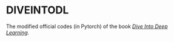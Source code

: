 # DIVEINTODL

The modified official codes (in Pytorch) of the book *[Dive Into Deep Learning](https://d2l.ai/index.html)*.

